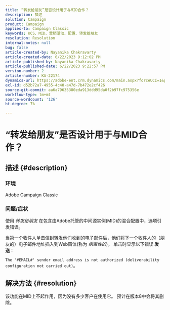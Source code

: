```yaml
---
title: “转发给朋友”是否设计用于与MID合作？
description: 描述
solution: Campaign
product: Campaign
applies-to: Campaign Classic
keywords: KCS、MID、营销活动、配置、转发给朋友
resolution: Resolution
internal-notes: null
bug: false
article-created-by: Nayanika Chakravarty
article-created-date: 6/22/2023 9:12:02 PM
article-published-by: Nayanika Chakravarty
article-published-date: 6/22/2023 9:22:57 PM
version-number: 2
article-number: KA-22174
dynamics-url: https://adobe-ent.crm.dynamics.com/main.aspx?forceUCI=1&pagetype=entityrecord&etn=knowledgearticle&id=5a97c368-4111-ee11-8f6d-6045bd006d92
exl-id: d52b72a7-4955-4c40-a47d-7b472e2cf426
source-git-commit: aa6a79635380eda913ddd95da0f2b97fc975356e
workflow-type: tm+mt
source-wordcount: '126'
ht-degree: 7%

---
```


# “转发给朋友”是否设计用于与MID合作？

## 描述 {#description}


### <b>环境</b>

Adobe Campaign Classic

### <b>问题/症状</b>

使用 *转发给朋友* 在包含由Adobe托管的中间源实例(MID)的混合配置中，选项引发错误。

当第一个收件人单击信封转发他们收到的电子邮件后，他们将下一个收件人的（朋友的）电子邮件地址插入到Web窗体(称为 *病毒性的*)。 单击时显示以下错误 <b>发送</b>：

`The '#EMAIL#' sender email address is not authorized (deliverability configuration not carried out)`。


## 解决方法 {#resolution}


该功能在MID上不起作用，因为没有多少客户在使用它。 预计在版本8中会将其删除。

